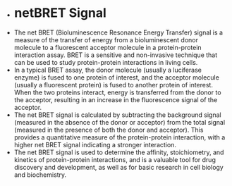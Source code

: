 - # netBRET Signal
- The net BRET (Bioluminescence Resonance Energy Transfer) signal is a measure of the transfer of energy from a bioluminescent donor molecule to a fluorescent acceptor molecule in a protein-protein interaction assay. BRET is a sensitive and non-invasive technique that can be used to study protein-protein interactions in living cells.
- In a typical BRET assay, the donor molecule (usually a luciferase enzyme) is fused to one protein of interest, and the acceptor molecule (usually a fluorescent protein) is fused to another protein of interest. When the two proteins interact, energy is transferred from the donor to the acceptor, resulting in an increase in the fluorescence signal of the acceptor.
- The net BRET signal is calculated by subtracting the background signal (measured in the absence of the donor or acceptor) from the total signal (measured in the presence of both the donor and acceptor). This provides a quantitative measure of the protein-protein interaction, with a higher net BRET signal indicating a stronger interaction.
- The net BRET signal is used to determine the affinity, stoichiometry, and kinetics of protein-protein interactions, and is a valuable tool for drug discovery and development, as well as for basic research in cell biology and biochemistry.